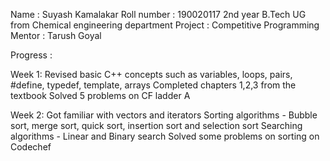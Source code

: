 Name : Suyash Kamalakar
Roll number : 190020117
2nd year B.Tech UG from Chemical engineering department
Project : Competitive Programming
Mentor : Tarush Goyal

Progress :

Week 1:
Revised basic C++ concepts such as variables, loops, pairs,  #define, typedef, template, arrays
Completed chapters 1,2,3 from the textbook
Solved 5 problems on CF ladder A

Week 2:
Got familiar with vectors and iterators
Sorting algorithms - Bubble sort, merge sort, quick sort, insertion sort and selection sort
Searching algorithms - Linear and Binary search
Solved some problems on sorting on Codechef
